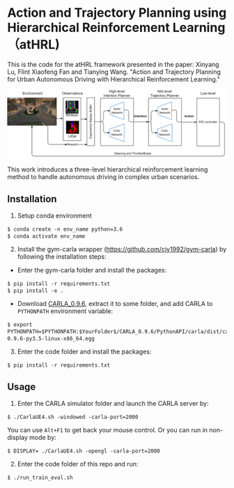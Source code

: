# Action and Trajectory Planning using Hierarchical Reinforcement Learning （atHRL)

This is the code for the atHRL framework presented in the paper:
Xinyang Lu, Flint Xiaofeng Fan and Tianying Wang. "Action and Trajectory Planning for Urban Autonomous Driving with
Hierarchical Reinforcement Learning."

![Alt text](https://github.com/lululu008/atHRL/blob/main/workflow.png)

This work introduces a three-level hierarchical reinforcement learning method to handle autonomous driving in complex urban scenarios.

## Installation
1. Setup conda environment
```
$ conda create -n env_name python=3.6
$ conda activate env_name
```

2. Install the gym-carla wrapper (https://github.com/cjy1992/gym-carla) by following the installation steps:

  - Enter the gym-carla folder and install the packages:
  ```
  $ pip install -r requirements.txt
  $ pip install -e .
  ```

  - Download [CARLA_0.9.6](https://github.com/carla-simulator/carla/releases/tag/0.9.6), extract it to some folder, and add CARLA to ```PYTHONPATH``` environment variable:
  ```
  $ export PYTHONPATH=$PYTHONPATH:$YourFolder$/CARLA_0.9.6/PythonAPI/carla/dist/carla-0.9.6-py3.5-linux-x86_64.egg
  ```

3. Enter the code folder and install the packages:
```
$ pip install -r requirements.txt
```

## Usage
1. Enter the CARLA simulator folder and launch the CARLA server by:
```
$ ./CarlaUE4.sh -windowed -carla-port=2000
```
You can use ```Alt+F1``` to get back your mouse control.
Or you can run in non-display mode by:
```
$ DISPLAY= ./CarlaUE4.sh -opengl -carla-port=2000
```

2. Enter the code folder of this repo and run:
```
$ ./run_train_eval.sh
```
